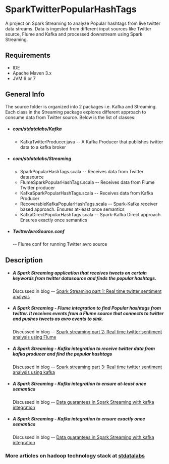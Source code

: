 # SparkTwitterPopularHashTags

A project on Spark Streaming to analyze Popular hashtags from live twitter data streams. Data is ingested from different input sources like Twitter source, Flume and Kafka and processed downstream using Spark Streaming.

## Requirements
- IDE 
- Apache Maven 3.x
- JVM 6 or 7

## General Info
The source folder is organized into 2 packages i.e. Kafka and Streaming. Each class in the Streaming package explores different approach to consume data from Twitter source. Below is the list of classes:
* ##### com/stdatalabs/Kafka
     * KafkaTwitterProducer.java --   A Kafka Producer that publishes twitter data to a kafka broker
* ##### com/stdatalabs/Streaming
    * SparkPopularHashTags.scala -- Receives data from Twitter datasource
    * FlumeSparkPopularHashTags.scala -- Receives data from Flume Twitter producer
    * KafkaSparkPopularHashTags.scala -- Receives data from Kafka Producer
    * RecoverableKafkaPopularHashTags.scala -- Spark-Kafka receiver based approach. Ensures at-least once semantics
    * KafkaDirectPopularHashTags.scala -- Spark-Kafka Direct approach. Ensures exactly once semantics
* ##### TwitterAvroSource.conf 
    -- Flume conf for running Twitter avro source

## Description
* ##### A Spark Streaming application that receives tweets on certain keywords from twitter datasource and finds the popular hashtags. 
  Discussed in blog -- 
     [Spark Streaming part 1: Real time twitter sentiment analysis](http://stdatalabs.blogspot.in/2016/09/spark-streaming-part-1-real-time.html)

* ##### A Spark Streaming - Flume integration to find Popular hashtags from twitter. It receives events from a Flume source that connects to twitter and pushes tweets as avro events to sink.
    Discussed in blog -- 
     [Spark streaming part 2: Real time twitter sentiment analysis using Flume](http://stdatalabs.blogspot.in/2016/09/spark-streaming-part-2-real-time_10.html)
* ##### A Spark Streaming - Kafka integration to receive twitter data from kafka producer and find the popular hashtags
    Discussed in blog -- 
     [Spark streaming part 3: Real time twitter sentiment analysis using kafka](http://stdatalabs.blogspot.in/2016/09/spark-streaming-part-3-real-time.html)
* ##### A Spark Streaming - Kafka integration to ensure at-least once semantics
    Discussed in blog -- 
     [Data guarantees in Spark Streaming with kafka integration](http://stdatalabs.blogspot.in/2016/10/data-guarantees-in-spark-streaming-with.html)
* ##### A Spark Streaming - Kafka integration to ensure exactly once semantics
    Discussed in blog -- 
     [Data guarantees in Spark Streaming with kafka integration](http://stdatalabs.blogspot.in/2016/10/data-guarantees-in-spark-streaming-with.html)



### More articles on hadoop technology stack at [stdatalabs](stdatalabs.blogspot.com)

